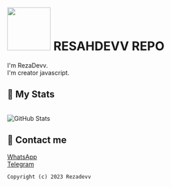 # <img src="https://feeldreams.github.io/g5.gif" width="100"> RESAHDEVV REPO  

I'm RezaDevv.
<br>
I'm creator javascript.
<br>

## 📌 My Stats
<br>

<img alt = "GitHub Stats" src="https://github-readme-stats.vercel.app/api?username=resahdevv&show_icons=true&hide=issues&icon_color=C9D1D9&hide_border=false&title_color=C9D1D9&text_color=8B948D&bg_color=0D1117&theme=dark">


<!-- Contact me -->
## 📌 Contact me

[WhatsApp](https://wa.me/+6285742632270)
<br>
[Telegram](https://t.me/ezasarah)

```Copyright (c) 2023 Rezadevv```
